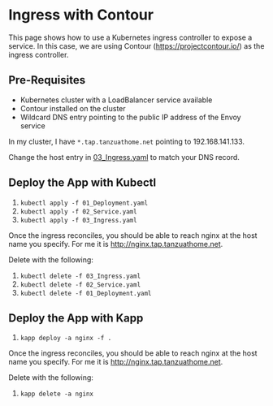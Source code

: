 # Ingress with Contour

This page shows how to use a Kubernetes ingress controller to expose a service. In this case, we are
using Contour (https://projectcontour.io/) as the ingress controller.

## Pre-Requisites

- Kubernetes cluster with a LoadBalancer service available
- Contour installed on the cluster
- Wildcard DNS entry pointing to the public IP address of the Envoy service

In my cluster, I have `*.tap.tanzuathome.net` pointing to 192.168.141.133.

Change the host entry in [03_Ingress.yaml](03_Ingress.yaml) to match your DNS record.

## Deploy the App with Kubectl

1. `kubectl apply -f 01_Deployment.yaml`
2. `kubectl apply -f 02_Service.yaml`
3. `kubectl apply -f 03_Ingress.yaml`

Once the ingress reconciles, you should be able to reach nginx at the host name you specify. For me it is http://nginx.tap.tanzuathome.net.

Delete with the following:

1. `kubectl delete -f 03_Ingress.yaml`
2. `kubectl delete -f 02_Service.yaml`
3. `kubectl delete -f 01_Deployment.yaml`

## Deploy the App with Kapp

1. `kapp deploy -a nginx -f .`

Once the ingress reconciles, you should be able to reach nginx at the host name you specify. For me it is http://nginx.tap.tanzuathome.net.

Delete with the following:

1. `kapp delete -a nginx`
